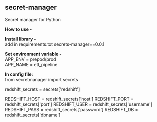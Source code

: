 ## secret-manager
Secret manager for Python

**How to use -** 

****Install library -****  
add in requirements.txt secrets-manager==0.0.1

****Set environment variable -****  
APP_ENV = prepod/prod  
APP_NAME = etl_pipeline

**In config file:**  
from secretmanager import secrets

redshift_secrets = secrets['redshift']

REDSHIFT_HOST = redshift_secrets['host']
REDSHIFT_PORT = redshift_secrets['port']
REDSHIFT_USER = redshift_secrets['username']
REDSHIFT_PASS = redshift_secrets['password']
REDSHIFT_DB = redshift_secrets['dbname']